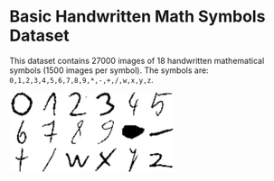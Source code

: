 # Basic Handwritten Math Symbols Dataset
This dataset contains 27000 images of 18 handwritten mathematical symbols (1500 images per symbol). The symbols are: `0,1,2,3,4,5,6,7,8,9,*,-,+,/,w,x,y,z`.

![Symbols](./assets/symbols.gif)